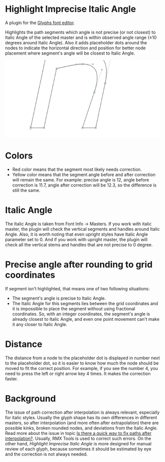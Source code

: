 # Highlight Imprecise Italic Angle

A plugin for the [Glyphs font editor](http://glyphsapp.com/).

Highlights the path segments which angle is not precise (or not closest) to Italic Angle of the selected master and is within observed angle range (±10 degrees around Italic Angle). Also it adds placeholder dots around the nodes to indicate the horizontal direction and position for better node placement where segment's angle will be closest to Italic Angle.

![](PreviewAnimation.gif)

# Colors

- Red color means that the segment most likely needs correction.
- Yellow color means that the segment angle before and after correction will remain the same. For example: precise angle is 12, angle before correction is 11.7, angle after correction will be 12.3, so the difference is still the same.

# Italic Angle

The Italic Angle is taken from Font Info -> Masters. If you work with italic master, the plugin will check the vertical segments and handles around Italic Angle. Also, it is worth noting that even upright styles have Italic Angle parameter set to 0. And if you work with upright master, the plugin will check all the vertical stems and handles that are not precise to 0 degree.

# Precise angle after rounding to grid coordinates

If segment isn't highlighted, that means one of two following situations:

- The segment's angle is precise to Italic Angle.
- The Italic Angle for this segments lies between the grid coordinates and it is impossible to place the segment without using fractional coordinates. So, with an integer coordinates, the segment's angle is already closest to Italic Angle, and even one point movement can't make it any closer to Italic Angle.

# Distance

The distance from a node to the placeholder dot is displayed in number next to the placeholder dot, so it is easier to know how much the node should be moved to fit the correct position. For example, if you see the number 4, you need to press the left or right arrow key 4 times. It makes the correction faster.

# Background

The issue of path correction after interpolation is always relevant, especially for italic styles. Usually the glyph shape has its own differences in different masters, so after interpolation (and more often after extrapolation) there are possible kinks, broken rounded nodes, and deviations from the Italic Angle. Read more about the issue in topic [Is there a quick way to fix paths after interpolation?](https://forum.glyphsapp.com/t/is-there-a-quick-way-to-fix-paths-after-interpolation/3311). Usually, RMX Tools is used to correct such errors. On the other hand, *Highlight Imprecise Italic Angle* is more designed for manual review of each glyph, because sometimes it should be estimated by eye and the correction is not always needed.
